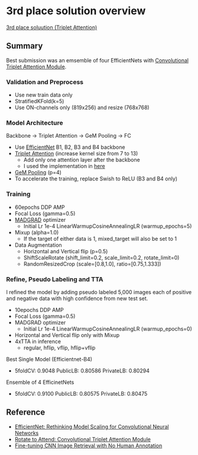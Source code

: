 # 3rd place solution overview

[3rd place soluution (Triplet Attention)](https://www.kaggle.com/c/seti-breakthrough-listen/discussion/266403)


## Summary

Best submission was an emsemble of four EfficientNets with [Convolutional Triplet Attention Module](https://arxiv.org/abs/2010.03045).


### Validation and Preprocess

- Use new train data only
- StratifiedKFold(k=5)
- Use ON-channels only (819x256) and resize (768x768)


### Model Architecture

Backbone -> Triplet Attention -> GeM Pooling -> FC

- Use [EfficientNet](https://arxiv.org/abs/1905.11946) B1, B2, B3 and B4 backbone
- [Triplet Attention](https://arxiv.org/abs/2010.03045) (increase kernel size from 7 to 13)
  - Add only one attention layer after the backbone
  - I used the implementation in [here](https://github.com/rwightman/pytorch-image-models/blob/499790e117b2c8c1b57780b73d16c28b84db509e/timm/models/layers/triplet.py)
- [GeM Pooling](https://arxiv.org/abs/1711.02512) (p=4)
- To accelerate the training, replace Swish to ReLU (B3 and B4 only)


### Training

- 60epochs DDP AMP
- Focal Loss (gamma=0.5)
- [MADGRAD](https://github.com/facebookresearch/madgrad) optimizer
  - Initial Lr 1e-4 LinearWarmupCosineAnnealingLR (warmup_epochs=5)
- Mixup (alpha=1.0)
  - If the target of either data is 1, mixed_target will also be set to 1
- Data Augmentation
  - Horizontal and Vertical flip (p=0.5)
  - ShiftScaleRotate (shift_limit=0.2, scale_limit=0.2, rotate_limit=0)
  - RandomResizedCrop (scale=[0.8,1.0], ratio=[0.75,1.333])


### Refine, Pseudo Labeling and TTA

I refined the model by adding pseudo labeled 5,000 images each of positive and negative data with high confidence from new test set.

- 10epochs DDP AMP
- Focal Loss (gamma=0.5)
- MADGRAD optimizer
  - Initial Lr 1e-4 LinearWarmupCosineAnnealingLR (warmup_epochs=0)
- Horizontal and Vertical flip only with Mixup
- 4xTTA in inference
  - regular, hflip, vflip, hflip+vflip


Best Single Model  (Efficientnet-B4)
- 5foldCV: 0.9048   PublicLB: 0.80586   PrivateLB: 0.80294

Ensemble of 4 EfficinetNets
- 5foldCV: 0.9100   PublicLB: 0.80575   PrivateLB: 0.80475


## Reference

- [EfficientNet: Rethinking Model Scaling for Convolutional Neural Networks](https://arxiv.org/abs/1905.11946)
- [Rotate to Attend: Convolutional Triplet Attention Module](https://arxiv.org/abs/2010.03045)
- [Fine-tuning CNN Image Retrieval with No Human Annotation](https://arxiv.org/abs/1711.02512)
